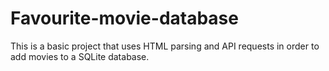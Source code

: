 # Favourite-movie-database
This is a basic project that uses HTML parsing and API requests in order to add movies to a SQLite database.
